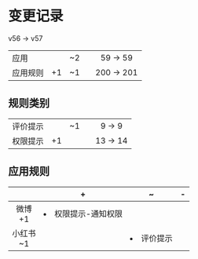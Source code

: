 # 变更记录

v56 -> v57

||||||
|-|:-:|:-:|:-:|:-:|
|应用||~2||59 -> 59|
|应用规则|+1|~1||200 -> 201|

## 规则类别

||||||
|-|:-:|:-:|:-:|:-:|
|评价提示||~1||9 -> 9|
|权限提示|+1|||13 -> 14|

## 应用规则

||+|~|-|
|:-:|-|-|-|
|微博<br>+1|<li>权限提示-通知权限|||
|小红书<br>~1||<li>评价提示||

